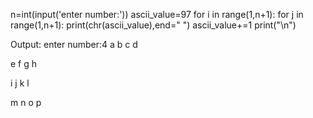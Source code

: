 n=int(input('enter number:'))
ascii_value=97
for i in range(1,n+1):
    for j in range(1,n+1):
        print(chr(ascii_value),end=" ")
        ascii_value+=1
    print("\n")



Output:
enter number:4
a b c d 

e f g h 

i j k l 

m n o p 

>
